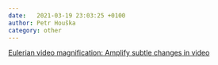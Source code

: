 ```yaml
---
date:   2021-03-19 23:03:25 +0100
author: Petr Houška
category: other
---	
```

[Eulerian video magnification: Amplify subtle changes in video](https://www.youtube.com/watch?v=ONZcjs1Pjmk)
